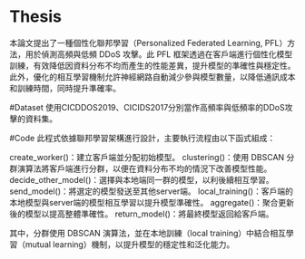 # Thesis

本論文提出了一種個性化聯邦學習（Personalized Federated Learning, PFL）方法，用於偵測高頻與低頻 DDoS 攻擊。此 PFL 框架透過在客戶端進行個性化模型訓練，有效降低因資料分布不均而產生的性能差異，提升模型的準確性與穩定性。此外，優化的相互學習機制允許神經網路自動減少參與模型數量，以降低通訊成本和訓練時間，同時提升準確率。

#Dataset
使用CICDDOS2019、CICIDS2017分別當作高頻率與低頻率的DDoS攻擊的資料集。

#Code
此程式依據聯邦學習架構進行設計，主要執行流程由以下函式組成：

create_worker()：建立客戶端並分配初始模型。
clustering()：使用 DBSCAN 分群演算法將客戶端進行分群，以便在資料分布不均的情況下改善模型性能。
decide_other_model()：選擇與本地端同一群的模型，以利後續相互學習。
send_model()：將選定的模型發送至其他server端。
local_training()：客戶端的本地模型與server端的模型相互學習以提升模型準確性。
aggregate()：聚合更新後的模型以提高整體準確性。
return_model()：將最終模型返回給客戶端。

其中，分群使用 DBSCAN 演算法，並在本地訓練（local training）中結合相互學習（mutual learning）機制，以提升模型的穩定性和泛化能力。



